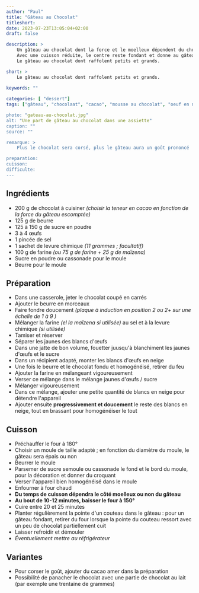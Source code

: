 ```yaml
---
author: "Paul"
title: "Gâteau au Chocolat"
titleshort:
date: 2023-07-23T13:05:04+02:00
draft: false

description: >
    Un gâteau au chocolat dont la force et le moelleux dépendent du chocolat utilisé et du temps de cuisson.<br>
    Avec une cuisson réduite, le centre reste fondant et donne au gâteau toute sa saveur.<br>
    Le gâteau au chocolat dont raffolent petits et grands.

short: >
    Le gâteau au chocolat dont raffolent petits et grands.
    
keywords: ""

categories: [ "dessert"]
tags: ["gâteau", "chocolaat", "cacao", "mousse au chocolat", "oeuf en neige", "oeuf blanchi", "farine", maïzena", "moelleux"]

photo: "gateau-au-chocolat.jpg"
alt: "Une part de gâteau au chocolat dans une assiette"
caption: ""
source: ""

remarque: >
    Plus le chocolat sera corsé, plus le gâteau aura un goût prononcé

preparation: 
cuisson: 
difficulte:
---
```



## Ingrédients
- 200 g de chocolat à cuisiner *(choisir la teneur en cacao en fonction de la force du gâteau escomptée)*
- 125 g de beurre
- 125 à 150 g de sucre en poudre
- 3 à 4 &oelig;ufs
- 1 pincée de sel
- 1 sachet de levure chimique *(11 grammes ; facultatif)*
- 100 g de farine *(ou 75 g de farine + 25 g de maïzena)*
- Sucre en poudre ou cassonade pour le moule
- Beurre pour le moule

## Préparation
- Dans une casserole, jeter le chocolat coupé en carrés
- Ajouter le beurre en morceaux
- Faire fondre doucement *(plaque à induction en position 2 ou 2+ sur une échelle de 1 à 9 )*
- Mélanger la farine *(el la maïzena si utilisée)* au sel et à la levure chimique *(si utilisée)*
- Tamiser et réserver
- Séparer les jaunes des blancs d'&oelig;ufs
- Dans une jatte de bon volume, fouetter juusqu'à blanchiment les jaunes d'&oelig;ufs et le sucre
- Dans un récipient adapté, monter les blancs d'&oelig;ufs en neige
- Une fois le beurre et le chocolat fondu et homogénéisé, retirer du feu
- Ajouter la farine en mélangeant vigoureusement
- Verser ce mélange dans le mélange jaunes d'&oelig;ufs / sucre
- Mélanger vigoureusement
- Dans ce mélange, ajouter une petite quantité de blancs en neige pour détendre l'appareil
- Ajouter ensuite **progressivement et doucement** le reste des blancs en neige, tout en brassant pour homogénéiser le tout
## Cuisson
- Préchauffer le four à 180°
- Choisir un moule de taille adapté ; en fonction du diamètre du moule, le gâteau sera épais ou non
- Beurrer le moule
- Parsemer de sucre semoule ou cassonade le fond et le bord du moule, pour la décoration et donner du croquant
- Verser l'appareil bien homogénéisé dans le moule
- Enfourner à four chaud
- **Du temps de cuisson dépendra le côté moelleux ou non du gâteau**
- **Au bout de 10-12 minutes, baisser le four à 150°**
- Cuire entre 20 et 25 minutes
- Planter régulièrement la pointe d'un couteau dans le gâteau : pour un gâteau fondant, retirer du four lorsque la pointe du couteau ressort avec un peu de chocolat partiellement cuit
- Laisser refroidir et démouler
- *Éventuellement mettre au réfrigérateur*

## Variantes
- Pour corser le goût, ajouter du cacao amer dans la préparation
- Possibilité de panacher le chocolat avec une partie de chocolat au lait (par exemple une trentaine de grammes)